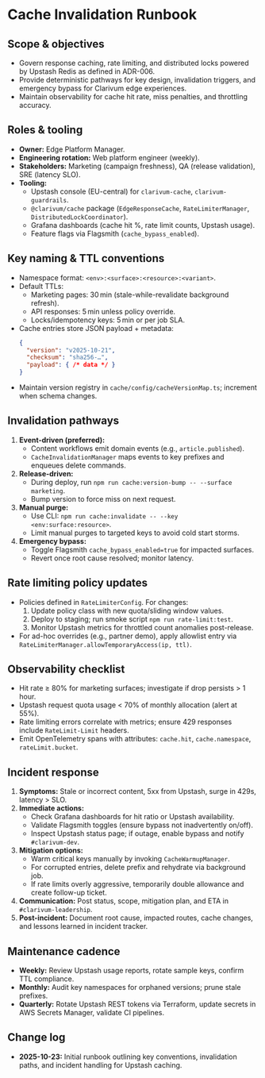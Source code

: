# Cache Invalidation Runbook

## Scope & objectives
- Govern response caching, rate limiting, and distributed locks powered by Upstash Redis as defined in ADR-006.
- Provide deterministic pathways for key design, invalidation triggers, and emergency bypass for Clarivum edge experiences.
- Maintain observability for cache hit rate, miss penalties, and throttling accuracy.

## Roles & tooling
- **Owner:** Edge Platform Manager.
- **Engineering rotation:** Web platform engineer (weekly).
- **Stakeholders:** Marketing (campaign freshness), QA (release validation), SRE (latency SLO).
- **Tooling:**
  - Upstash console (EU-central) for `clarivum-cache`, `clarivum-guardrails`.
  - `@clarivum/cache` package (`EdgeResponseCache`, `RateLimiterManager`, `DistributedLockCoordinator`).
  - Grafana dashboards (cache hit %, rate limit counts, Upstash usage).
  - Feature flags via Flagsmith (`cache_bypass_enabled`).

## Key naming & TTL conventions
- Namespace format: `<env>:<surface>:<resource>:<variant>`.
- Default TTLs:
  - Marketing pages: 30 min (stale-while-revalidate background refresh).
  - API responses: 5 min unless policy override.
  - Locks/idempotency keys: 5 min or per job SLA.
- Cache entries store JSON payload + metadata:
  ```json
  {
    "version": "v2025-10-21",
    "checksum": "sha256-…",
    "payload": { /* data */ }
  }
  ```
- Maintain version registry in `cache/config/cacheVersionMap.ts`; increment when schema changes.

## Invalidation pathways
1. **Event-driven (preferred):**
   - Content workflows emit domain events (e.g., `article.published`).
   - `CacheInvalidationManager` maps events to key prefixes and enqueues delete commands.
2. **Release-driven:**
   - During deploy, run `npm run cache:version-bump -- --surface marketing`.
   - Bump version to force miss on next request.
3. **Manual purge:**
   - Use CLI: `npm run cache:invalidate -- --key <env:surface:resource>`.
   - Limit manual purges to targeted keys to avoid cold start storms.
4. **Emergency bypass:**
   - Toggle Flagsmith `cache_bypass_enabled=true` for impacted surfaces.
   - Revert once root cause resolved; monitor latency.

## Rate limiting policy updates
- Policies defined in `RateLimiterConfig`. For changes:
  1. Update policy class with new quota/sliding window values.
  2. Deploy to staging; run smoke script `npm run rate-limit:test`.
  3. Monitor Upstash metrics for throttled count anomalies post-release.
- For ad-hoc overrides (e.g., partner demo), apply allowlist entry via `RateLimiterManager.allowTemporaryAccess(ip, ttl)`.

## Observability checklist
- Hit rate ≥ 80% for marketing surfaces; investigate if drop persists > 1 hour.
- Upstash request quota usage < 70% of monthly allocation (alert at 55%).
- Rate limiting errors correlate with metrics; ensure 429 responses include `RateLimit-Limit` headers.
- Emit OpenTelemetry spans with attributes: `cache.hit`, `cache.namespace`, `rateLimit.bucket`.

## Incident response
1. **Symptoms:** Stale or incorrect content, 5xx from Upstash, surge in 429s, latency > SLO.
2. **Immediate actions:**
   - Check Grafana dashboards for hit ratio or Upstash availability.
   - Validate Flagsmith toggles (ensure bypass not inadvertently on/off).
   - Inspect Upstash status page; if outage, enable bypass and notify `#clarivum-dev`.
3. **Mitigation options:**
   - Warm critical keys manually by invoking `CacheWarmupManager`.
   - For corrupted entries, delete prefix and rehydrate via background job.
   - If rate limits overly aggressive, temporarily double allowance and create follow-up ticket.
4. **Communication:** Post status, scope, mitigation plan, and ETA in `#clarivum-leadership`.
5. **Post-incident:** Document root cause, impacted routes, cache changes, and lessons learned in incident tracker.

## Maintenance cadence
- **Weekly:** Review Upstash usage reports, rotate sample keys, confirm TTL compliance.
- **Monthly:** Audit key namespaces for orphaned versions; prune stale prefixes.
- **Quarterly:** Rotate Upstash REST tokens via Terraform, update secrets in AWS Secrets Manager, validate CI pipelines.

## Change log
- **2025-10-23:** Initial runbook outlining key conventions, invalidation paths, and incident handling for Upstash caching.
